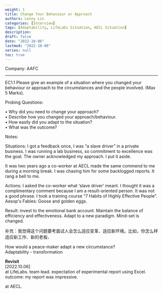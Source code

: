 ```yaml
---
weight: 1
title: Change Your Behaviour or Approach
authors: Lenny Lin
categories: [Interview]
tags: [Adaptability, LifeLabs Situation, AECL Situation]
description: 
draft: false
date: "2022-10-06"
lastmod: "2022-10-06"
series: null
toc: true
---
```


Company: AAFC

<!--more-->
---


EC1.1	Please give an example of a situation where you changed your behaviour or approach to the circumstances and the people involved. (Max 5 Marks).

Probing Questions:

•	Why did you need to change your approach?  
•	Describe how you changed your approach/behaviour.   
•	How easily did you adapt to the situation?   
•	What was the outcome?  

Notes:


Situations: I got a feedback once, I was “a slave driver” in a private business.  I was running a lab business, so commitment to excellence was the goal.  The owner acknowledged my approach.  I put it aside.  

It was two years ago a co-worker at AECL made the same commend to me during a morning break.  I was chasing him for some backlogged reports.  It rang a bell to me.  

Actions: I asked the co-worker what ‘slave driver’ meant. I thought it was a complimentary comment because I am a result-oriented person.  It was not a good phrase.
I took a training course “7 Habits of Highly Effective People”. Aesop's Fables: Goose and golden eggs.

Result: invest to the emotional bank account. Maintain the balance of efficiency and effectiveness.
Adapt to a new paradigm. Mind-set is changed.


补充：我觉得这个问题要考面试人会怎么适应变革、适应新环境。比如，你怎么样适应新工作、新的老板、

How would a peace-maker adapt a new circumstance?  
Adaptability - transformation  

**Revisit**  
[2022.10.06]  
at LifeLabs.  team lead. expectation of experimental report using Excel.  outcome: my report was impressive.  

at AECL. 



